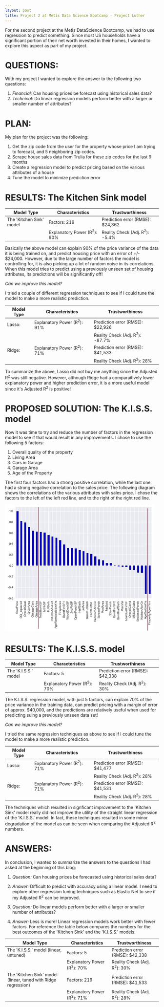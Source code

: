 ```yaml
---
layout: post
title: Project 2 at Metis Data Science Bootcamp - Project Luther
---
```


For the second project at the Metis DataScience Bootcamp, we had to use regression to predict something.  Since most US households have a significant portion of their net worth invested in 
their homes, I wanted to explore this aspect as part of my project.

# QUESTIONS: #
With my project I wanted to explore the answer to the following two questions:

1. *Financial:*  Can housing prices be forecast using historical sales data?
2. *Technical:*  Do linear regression models perform better with a larger or smaller number of attributes?

# PLAN: #
My plan for the project was the following:
1. Get the zip code from the user for the property whose price I am trying to forecast, and 5 neighboring zip codes.
2. Scrape house sales data from Trulia for these zip codes for the last 9 months
3. Create a regression model to predict pricing based on the various attributes of a house
4. Tune the model to minimize prediction error

# RESULTS: The Kitchen Sink model

<table>
  <thead>
    <tr>
      <th>Model Type</th>
      <th>Characteristics</th>
      <th>Trustworthiness</th>
    </tr>
  </thead>
  <tbody>
    <tr>
      <td>The 'Kitchen Sink' model</td>
      <td>Factors: 219</td>
      <td>Prediction error (RMSE): $24,362</td>
    </tr>
    <tr>
      <td></td>
      <td>Explanatory Power (R<sup>2</sup>): 90%</td>
      <td>Reality Check (Adj. R<sup>2</sup>): -5.4%</td>
    </tr>
  </tbody>
</table>

Basically the above model can explain 90% of the price variance of the data it is being trained on, and predict housing price with an error of +/- $24,000.  However, due to the large number 
of factors the model is controlling for, it is also picking up a lot of random noise in its correlations.  When this model tries to predict using a previously unseen set of housing 
attributes, its predictions will be significantly off!

*Can we improve this model?*

I tried a couple of different regression techniques to see if I could tune the model to make a more realistic prediction.

<table>
  <thead>
    <tr>
      <th>Model Type</th>
      <th>Characteristics</th>
      <th>Trustworthiness</th>
    </tr>
  </thead>
  <tbody>
    <tr>
      <td>Lasso: </td>
      <td>Explanatory Power (R<sup>2</sup>): 91%</td>
      <td>Prediction error (RMSE): $22,926</td>
    </tr>
    <tr>
      <td></td>
      <td></td>
      <td>Reality Check (Adj. R<sup>2</sup>): -87.7%</td>
    </tr>
    <tr>
      <td>Ridge: </td>
      <td>Explanatory Power (R<sup>2</sup>): 71%</td>
      <td>Prediction error (RMSE): $41,533</td>
    </tr>
    <tr>
      <td></td>
      <td></td>
      <td>Reality Check (Adj. R<sup>2</sup>): 28%</td>
    </tr>
  </tbody>
</table>

To summarize the above, Lasso did not buy me anything since the Adjusted R<sup>2</sup> was still negative.  However, although Ridge had a comparaitively lower explanatory power and higher 
prediction error, it is a more useful model since it's Adjusted R<sup>2</sup> is positive!

# PROPOSED SOLUTION: The K.I.S.S. model

Now it was time to try and reduce the number of factors in the regression model to see if that would result in any improvements.  I chose to use the following 5 factors:
1. Overall quality of the property
2. Living Area
3. Cars in Garage
4. Garage Area
5. Age of the Property

The first four factors had a strong positive correlation, while the last one had a strong negative correlation to the sales price.  The following diagram shows the correlations of the 
various attributes with sales price.  I chose the factors to the left of the left red line, and to the right of the right red line.

![Correlation image](Correlation1.jpg) <!-- .element height="50%" width="50%" -->

# RESULTS: The K.I.S.S. model

<table>
  <thead>
    <tr>
      <th>Model Type</th>
      <th>Characteristics</th>
      <th>Trustworthiness</th>
    </tr>
  </thead>
  <tbody>
    <tr>
      <td>The 'K.I.S.S.' model</td>
      <td>Factors: 5</td>
      <td>Prediction error (RMSE): $42,338</td>
    </tr>
    <tr>
      <td></td>
      <td>Explanatory Power (R<sup>2</sup>): 70%</td>
      <td>Reality Check (Adj. R<sup>2</sup>): 30%</td>
    </tr>
  </tbody>
</table>

The K.I.S.S. regression model, with just 5 factors, can explain 70% of the price variance in the training data, can predict pricing with a margin of error of approx. $40,000, and the 
predictions are relatively useful when used for predicting suing a previously unseen data set!

*Can we improve this model?*

I tried the same regression techniques as above to see if I could tune the model to make a more realistic prediction.

<table>
  <thead>
    <tr>
      <th>Model Type</th>
      <th>Characteristics</th>
      <th>Trustworthiness</th>
    </tr>
  </thead>
  <tbody>
    <tr>
      <td>Lasso: </td>
      <td>Explanatory Power (R<sup>2</sup>): 71%</td>
      <td>Prediction error (RMSE): $41,477</td>
    </tr>
    <tr>
      <td></td>
      <td></td>
      <td>Reality Check (Adj. R<sup>2</sup>): 28%</td>
    </tr>
    <tr>
      <td>Ridge: </td>
      <td>Explanatory Power (R<sup>2</sup>): 71%</td>
      <td>Prediction error (RMSE): $41,531</td>
    </tr>
    <tr>
      <td></td>
      <td></td>
      <td>Reality Check (Adj. R<sup>2</sup>): 28%</td>
    </tr>
  </tbody>
</table>

The techniques which resulted in signficant improvement to the 'Kitchen Sink' model really did not improve the utility of the straight linear regression of the 'K.I.S.S.' model.  In fact, 
these techniques resulted in some minor degradation of the model as can be seen when comparing the Adjusted R<sup>2</sup> numbers.

# ANSWERS:

In conclusion, I wanted to summarize the answers to the questions I had asked at the beginning of this blog:

1. *Question:* Can housing prices be forecasted using historical sales data?
2. *Answer:* Difficult to predict with accuracy using a linear model.  I need to explore other regression tuning techniques such as Elastic Net to see if my Adjusted R<sup>2</sup> can be 
improved.

3. *Question:* Do linear models perform better with a larger or smaller number of attributes?
4. *Answer:* Less is more!  Linear regression models work better with fewer factors.  For reference the table below compares the numbers for the best outcomes of the 'Kitchen Sink' and the 
'K.I.S.S.' models.

<table>
  <thead>
    <tr>
      <th>Model Type</th>
      <th>Characteristics</th>
      <th>Trustworthiness</th>
    </tr>
  </thead>
  <tbody>
    <tr>
      <td>The 'K.I.S.S.' model (linear, untuned)</td>
      <td>Factors: 5</td>
      <td>Prediction error (RMSE): $42,338</td>
    </tr>
    <tr>
      <td></td>
      <td>Explanatory Power (R<sup>2</sup>): 70%</td>
      <td>Reality Check (Adj. R<sup>2</sup>): 30%</td>
    </tr>
    <tr>
      <td>The 'Kitchen Sink' model (linear, tuned with Ridge regression)</td>
      <td>Factors: 219</td>
      <td>Prediction error (RMSE): $41,533</td>
    </tr>
    <tr>
      <td></td>
      <td>Explanatory Power (R<sup>2</sup>): 71%</td>
      <td>Reality Check (Adj. R<sup>2</sup>): 28%</td>
    </tr>
  </tbody>
</table>

